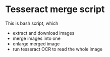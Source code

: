Tesseract merge script
======================

This is bash script, which

 - extract and download images
 - merge images into one
 - enlarge merged image
 - run tesseract OCR to read the whole image
